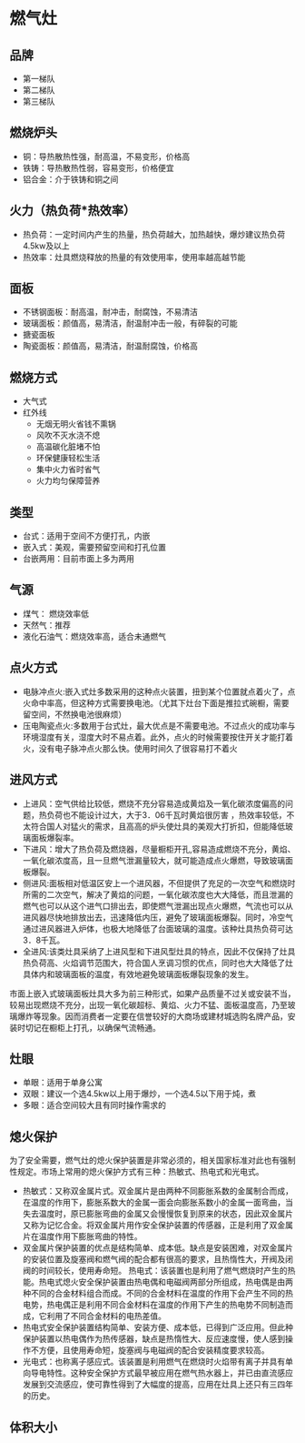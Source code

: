 # 燃气灶

## 品牌
- 第一梯队
- 第二梯队
- 第三梯队

## 燃烧炉头
- 铜：导热散热性强，耐高温，不易变形，价格高
- 铁铸：导热散热性弱，容易变形，价格便宜
- 铝合金：介于铁铸和铜之间

## 火力（热负荷*热效率）
- 热负荷：一定时间内产生的热量，热负荷越大，加热越快，爆炒建议热负荷4.5kw及以上
- 热效率：灶具燃烧释放的热量的有效使用率，使用率越高越节能 

## 面板
- 不锈钢面板：耐高温，耐冲击，耐腐蚀，不易清洁
- 玻璃面板：颜值高，易清洁，耐温耐冲击一般，有碎裂的可能
- 搪瓷面板
- 陶瓷面板：颜值高，易清洁，耐温耐腐蚀，价格高

## 燃烧方式
- 大气式
- 红外线
    - 无烟无明火省钱不熏锅
    - 风吹不灭水浇不熄
    - 高温碳化脏堵不怕
    - 环保健康轻松生活
    - 集中火力省时省气
    - 火力均匀保障营养

## 类型
- 台式：适用于空间不方便打孔，内嵌
- 嵌入式：美观，需要预留空间和打孔位置
- 台嵌两用：目前市面上多为两用

## 气源
- 煤气： 燃烧效率低
- 天然气：推荐
- 液化石油气：燃烧效率高，适合未通燃气

## 点火方式
- 电脉冲点火:嵌入式灶多数采用的这种点火装置，扭到某个位置就点着火了，点火命中率高，但这种方式需要换电池。（尤其下灶台下面是推拉式碗橱，需要留空间，不然换电池很麻烦）
- 压电陶瓷点火:多数用于台式灶，最大优点是不需要电池。不过点火的成功率与环境湿度有关，湿度大时不易点着。此外，点火的时候需要按住开关才能打着火，没有电子脉冲点火那么快。使用时间久了很容易打不着火

## 进风方式
- 上进风：空气供给比较低，燃烧不充分容易造成黄焰及一氧化碳浓度偏高的问题，热负荷也不能设计过大，大于3．06千瓦时黄焰很厉害 ，热效率较低，不太符合国人对猛火的需求，且高高的炉头使灶具的美观大打折扣，但能降低玻璃面板爆裂率。
- 下进风：增大了热负荷及燃烧器，尽量橱柜开孔,容易造成燃烧不充分，黄焰、一氧化碳浓度高，且一旦燃气泄漏量较大，就可能造成点火爆燃，导致玻璃面板爆裂。
- 侧进风:面板相对低温区安上一个进风器，不但提供了充足的一次空气和燃烧时所需的二次空气，解决了黄焰的问题，一氧化碳浓度也大大降低，而且泄漏的燃气也可以从这个进气口排出去，即使燃气泄漏出现点火爆燃，气流也可以从进风器尽快地排放出去，迅速降低内压，避免了玻璃面板爆裂。同时，冷空气通过进风器进入炉体，也极大地降低了台面玻璃的温度。该种灶具热负荷可达3．8千瓦。
- 全进风:该类灶具采纳了上进风型和下进风型灶具的特点，因此不仅保持了灶具热负荷高、火焰调节范围大，符合国人烹调习惯的优点，同时也大大降低了灶具体内和玻璃面板的温度，有效地避免玻璃面板爆裂现象的发生。

市面上嵌入式玻璃面板灶具大多为前三种形式，如果产品质量不过关或安装不当，较易出现燃烧不充分，出现一氧化碳超标、黄焰、火力不猛、面板温度高，乃至玻璃爆炸等现象。因而消费者一定要在信誉较好的大商场或建材城选购名牌产品，安装时切记在橱柜上打孔，以确保气流畅通。

## 灶眼
- 单眼：适用于单身公寓
- 双眼：建议一个选4.5kw以上用于爆炒，一个选4.5以下用于炖，煮
- 多眼：适合空间较大且有同时操作需求的

## 熄火保护
为了安全需要，燃气灶的熄火保护装置是非常必须的，相关国家标准对此也有强制性规定。市场上常用的熄火保护方式有三种：热敏式、热电式和光电式。
- 热敏式：又称双金属片式。双金属片是由两种不同膨胀系数的金属制合而成，在温度的作用下，膨胀系数大的金属一面会向膨胀系数小的金属一面弯曲，当失去温度时，原已膨胀弯曲的金属又会慢慢恢复到原来的状态，因此双金属片又称为记忆合金。将双金属片用作安全保护装置的传感器，正是利用了双金属片在温度作用下膨胀弯曲的特性。
- 双金属片保护装置的优点是结构简单、成本低。缺点是安装困难，对双金属片的安装位置及旋塞阀和燃气阀的配合都有很高的要求，且热惰性大，开阀及闭阀的时间较长，使用寿命短。
热电式：该装置也是利用了燃气燃烧时产生的热能。热电式熄火安全保护装置由热电偶和电磁阀两部分所组成，热电偶是由两种不同的合金材料组合而成。不同的合金材料在温度的作用下会产生不同的热电势，热电偶正是利用不同合金材料在温度的作用下产生的热电势不同制造而成，它利用了不同合金材料的电热差值。
- 热电式安全保护装置结构简单、安装方便、成本低，已得到广泛应用。但此种保护装置以热电偶作为热传感器，缺点是热惰性大、反应速度慢，使人感到操作不方便，且使用寿命短，旋塞阀与电磁阀的配合安装精度要求较高。
- 光电式：也称离子感应式。该装置是利用燃气在燃烧时火焰带有离子并具有单向导电特性。这种安全保护方式最早被应用在燃气热水器上，并已由直流感应发展到交流感应，使可靠性得到了大幅度的提高，应用在灶具上还只有三四年的历史。

## 体积大小
